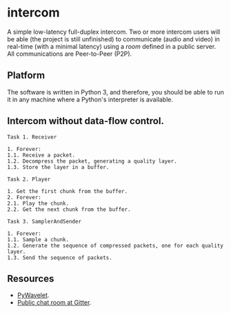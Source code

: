 # intercom

A simple low-latency full-duplex intercom. Two or more intercom users will be able (the project is still unfinished) to communicate (audio and video) in real-time (with a minimal latency) using a _room_ defined in a public server. All communications are Peer-to-Peer (P2P).

## Platform

The software is written in Python 3, and therefore, you should be able to run it in any machine where a Python's interpreter is available.

## Intercom without data-flow control.

```
Task 1. Receiver

1. Forever:
1.1. Receive a packet.
1.2. Decompress the packet, generating a quality layer.
1.3. Store the layer in a buffer.

Task 2. Player

1. Get the first chunk from the buffer.
2. Forever:
2.1. Play the chunk.
2.2. Get the next chunk from the buffer.

Task 3. SamplerAndSender

1. Forever:
1.1. Sample a chunk.
1.2. Generate the sequence of compressed packets, one for each quality layer.
1.3. Send the sequence of packets.
```

## Resources

* [PyWavelet](https://pywavelets.readthedocs.io).
* [Public chat room at Gitter](https://gitter.im/Tecnologias-multimedia/intercom).
<!-- * [Slack channel](https://tec-multimedia-ual.slack.com/messages/intercom_2018/). -->
